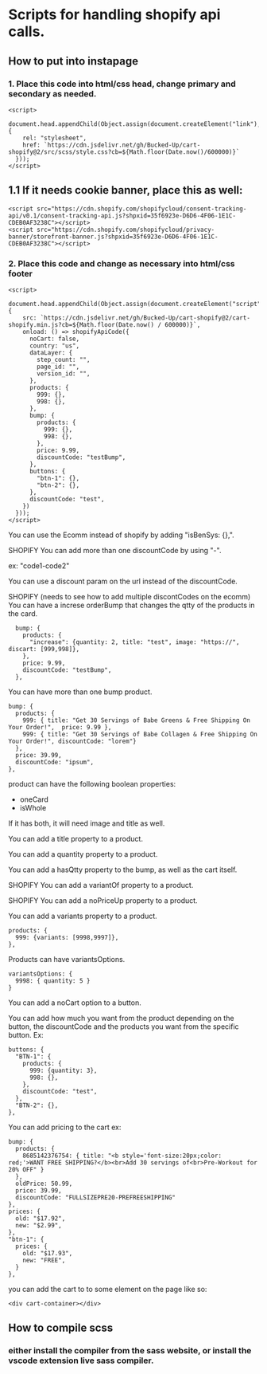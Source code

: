 # Scripts for handling shopify api calls.

## How to put into instapage

### 1. Place this code into html/css head, change primary and secondary as needed.

```
<script>
  document.head.appendChild(Object.assign(document.createElement("link"), {
    rel: "stylesheet",
    href: `https://cdn.jsdelivr.net/gh/Bucked-Up/cart-shopify@2/src/scss/style.css?cb=${Math.floor(Date.now()/600000)}`
  }));
</script>
```

## 1.1 If it needs cookie banner, place this as well:

```
<script src="https://cdn.shopify.com/shopifycloud/consent-tracking-api/v0.1/consent-tracking-api.js?shpxid=35f6923e-D6D6-4F06-1E1C-CDEB0AF3238C"></script>
<script src="https://cdn.shopify.com/shopifycloud/privacy-banner/storefront-banner.js?shpxid=35f6923e-D6D6-4F06-1E1C-CDEB0AF3238C"></script>

```

### 2. Place this code and change as necessary into html/css footer

```
<script>
  document.head.appendChild(Object.assign(document.createElement("script"), {
    src: `https://cdn.jsdelivr.net/gh/Bucked-Up/cart-shopify@2/cart-shopify.min.js?cb=${Math.floor(Date.now() / 600000)}`,
    onload: () => shopifyApiCode({
      noCart: false,
      country: "us",
      dataLayer: {
        step_count: "",
        page_id: "",
        version_id: "",
      },
      products: {
        999: {},
        998: {},
      },
      bump: {
        products: {
          999: {},
          998: {},
        },
        price: 9.99,
        discountCode: "testBump",
      },
      buttons: {
        "btn-1": {},
        "btn-2": {},
      },
      discountCode: "test",
    })
  }));
</script>
```

You can use the Ecomm instead of shopify by adding "isBenSys: {},".

SHOPIFY You can add more than one discountCode by using "-".

ex: "code1-code2"

You can use a discount param on the url instead of the discountCode.

SHOPIFY (needs to see how to add multiple discontCodes on the ecomm) You can have a increse orderBump that changes the qtty of the products in the card.

```
  bump: {
    products: {
      "increase": {quantity: 2, title: "test", image: "https://", discart: [999,998]},
    },
    price: 9.99,
    discountCode: "testBump",
  },
```

You can have more than one bump product.

```
bump: {
  products: {
    999: { title: "Get 30 Servings of Babe Greens & Free Shipping On Your Order!",  price: 9.99 },
    999: { title: "Get 30 Servings of Babe Collagen & Free Shipping On Your Order!", discountCode: "lorem"}
  },
  price: 39.99,
  discountCode: "ipsum",
},
```

product can have the following boolean properties:

- oneCard
- isWhole

If it has both, it will need image and title as well.

You can add a title property to a product.

You can add a quantity property to a product.

You can add a hasQtty property to the bump, as well as the cart itself.

SHOPIFY You can add a variantOf property to a product.

SHOPIFY You can add a noPriceUp property to a product.

You can add a variants property to a product.

```
products: {
  999: {variants: [9998,9997]},
},
```

Products can have variantsOptions.

```
variantsOptions: {
  9998: { quantity: 5 }
}
```

You can add a noCart option to a button.

You can add how much you want from the product depending on the button, the discountCode and the products you want from the specific button. Ex:

```
buttons: {
  "BTN-1": {
    products: {
      999: {quantity: 3},
      998: {},
    },
    discountCode: "test",
  },
  "BTN-2": {},
},
```

You can add pricing to the cart
ex:

```
bump: {
  products: {
    8685142376754: { title: "<b style='font-size:20px;color: red;'>WANT FREE SHIPPING?</b><br>Add 30 servings of<br>Pre-Workout for 20% OFF" }
  },
  oldPrice: 50.99,
  price: 39.99,
  discountCode: "FULLSIZEPRE20-PREFREESHIPPING"
},
prices: {
  old: "$17.92",
  new: "$2.99",
},
"btn-1": {
  prices: {
    old: "$17.93",
    new: "FREE",
  }
},
```

you can add the cart to to some element on the page like so:
```
<div cart-container></div>
```

## How to compile scss

### either install the compiler from the sass website, or install the vscode extension live sass compiler.
